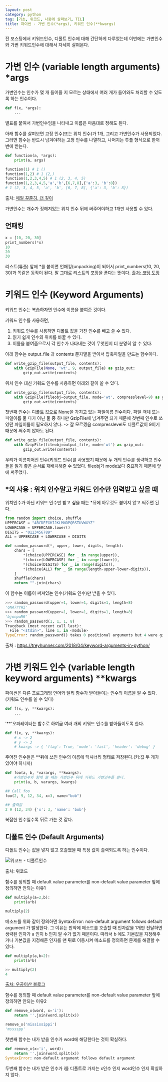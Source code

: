 ```yaml
---
layout: post
category: python
tag: [기초, 위코드, 나중에 살펴보기, TIL]
title: 파이썬 - 가변 인수(*args), 키워드 인수(**kwargs)
---
```


전 포스팅에서 키워드인수, 디폴트 인수에 대해 간단하게 다루었는데 이번에는 가변인수와 가변 키워드인수에 대해서 자세히 살펴본다.

# 가변 인수 (variable length arguments) *args

가변인수는 인수가 몇 개 들어올 지 모르는 상태에서 여러 개가 들어와도 처리할 수 있도록 하는 인수이다.  

```python
def f(x, *args):
    ...
```
별표를 붙여서 가변인수임을 나타내고 이름은 마음대로 정해도 된다.  

아래 함수를 살펴보면 고정 인수(또는 위치 인수)가 1개, 그리고 가변인수가 사용되었다.  
그러면 함수는 반드시 넘겨야하는 고정 인수를 나열하고, 나머지는 튜플 형식으로 한꺼번에 받는다.

```python
def function(a, *args): 
    print(a, args) 

function(1) # 1 () 
function(1,2) # 1 (2,) 
function(1,2,3,4,5) # 1 (2, 3, 4, 5) 
function(1,2,3,4,5,'a','b',[6,7,8],{'a':3, 'b':8}) 
# 1 (2, 3, 4, 5, 'a', 'b', [6, 7, 8], {'a': 3, 'b': 8})
```
출처: [매일 꾸준히, 더 깊이](https://engineer-mole.tistory.com/97)

가변인수는 개수가 정해져있는 위치 인수 뒤에 써주어야하고 1개만 사용할 수 있다.

## 언패킹

```python
x = [10, 20, 30]
print_numbers(*x)
10
20
30
```

리스트(튜플) 앞에 *를 붙이면 언패킹(unpacking)이 되어서 print_numbers(10, 20, 30)과 똑같은 동작이 된다. 말 그대로 리스트의 포장을 푼다는 뜻이다.
[출처: 코딩 도장](https://dojang.io/mod/page/view.php?id=2345)

# 키워드 인수 (Keyword Arguments)

키워드 인수는 복습하자면 인수에 이름을 붙여준 것이다.

키워드 인수를 사용하면,   
1. 키워드 인수를 사용하면 디폴트 값을 가진 인수를 빼고 쓸 수 있다.
2. 읽기 쉽게 인수의 위치를 바꿀 수 있다.
3. 이름을 붙여줌으로서 각 인수가 나타내는 것이 무엇인지 더 분명히 알 수 있다.  

아래 함수는 output_file 과 contents 문자열을 받아서 압축파일을 만드는 함수이다.

```python
def write_gzip_file(output_file, contents):
    with GzipFile(None, 'wt', 9, output_file) as gzip_out:
        gzip_out.write(contents)
```
위치 인수 대신 키워드 인수를 사용하면 아래와 같이 쓸 수 있다.

```python
def write_gzip_file(output_file, contents):
    with GzipFile(fileobj=output_file, mode='wt', compresslevel=9) as gzip_out:
        gzip_out.write(contents)
```

첫번째 인수는 디폴트 값으로 None을 가지고 있는 파일이름 인수이다. 파일 객체 또는 파일이름 둘 다가 아닌 둘 중 하나만 GzipFile에 넘겨주면 되기 때문에 첫번째 인수로 쓰였던 파일이름이 필요하지 않다. -> 잘 모르겠음
compresslevel도 디폴트값이 9이기 때문에 써주지 않아도 된다.

```python
def write_gzip_file(output_file, contents):
    with GzipFile(fileobj=output_file, mode='wt') as gzip_out:
        gzip_out.write(contents)
```
우리가 이름지어진 인수(키워드 인수)를 사용했기 때문에 두 개의 인수를 생략하고 인수들을 읽기 좋은 순서로 재배치해줄 수 있었다. fileobj가 mode보다 중요하기 때문에 앞에 써주었다.

## *의 사용 : 위치 인수말고 키워드 인수만 입력받고 싶을 때

위치인수가 아닌 키워드 인수만 받고 싶을 때는 *뒤에 아무것도 붙이지 않고 써주면 된다. 

```python
from random import choice, shuffle
UPPERCASE = "ABCDEFGHIJKLMNOPQRSTUVWXYZ"
LOWERCASE = UPPERCASE.lower()
DIGITS = "0123456789"
ALL = UPPERCASE + LOWERCASE + DIGITS

def random_password(*, upper, lower, digits, length):
    chars = [
        *(choice(UPPERCASE) for _ in range(upper)),
        *(choice(LOWERCASE) for _ in range(lower)),
        *(choice(DIGITS) for _ in range(digits)),
        *(choice(ALL) for _ in range(length-upper-lower-digits)),
    ]
    shuffle(chars)
    return "".join(chars)
```

이 함수는 이름이 써져있는 인수(키워드 인수)만 받을 수 있다. 
```python
>>> random_password(upper=1, lower=1, digits=1, length=8)
'oNA7rYWI'
>>> random_password(upper=1, lower=1, digits=1, length=8)
'bjonpuM6'
>>> random_password(1, 1, 1, 8)
Traceback (most recent call last):
  File "<stdin>", line 1, in <module>
TypeError: random_password() takes 0 positional arguments but 4 were given
```

출처 : https://treyhunner.com/2018/04/keyword-arguments-in-python/


# 가변 키워드 인수 (variable length keyword arguments) **kwargs

파이썬은 다른 프로그래밍 언어와 달리 함수가 받아들이는 인수의 이름을 알 수 있다. (키워드 인수를 쓸 수 있다)

```python
def f(x, y, **kwargs):
    ...
```
'**'오퍼레이터는 함수로 하여금 여러 개의 키워드 인수를 받아들이도록 한다. 

```python
def f(x, y, **kwargs):
    # x -> 2
    # y -> 3
    # kwargs -> { 'flag': True, 'mode': 'fast', 'header': 'debug' }
``` 
주어진 인수들은 **뒤에 쓰인 인수의 이름에 딕셔너리 형태로 저장된다.(키:값 두 개가 있어야 하니까) 

```python
def foo(a, b, *varargs, **kwargs):
    #가변인수와 함께 쓸 때는 가변인수 뒤에 키워드 가변인수를 쓴다.  
    print(a, b, varargs, kwargs)

## Call foo
foo(2, 9, 12, 34, x=3, name="bob")

## 출력값
2 9 (12, 34) {'x': 3, 'name': 'bob'}
```

복잡한 인수일수록 뒤로 가는 것 같다. 

## 디폴트 인수 (Default Arguments)
디폴트 인수는 값을 넣지 않고 호출했을 때 특정 값이 출력되도록 하는 인수이다.   

![위코드 - 디폴트인수](/public/img/wecode_default_param.jpeg)

출처: 위코드

함수를 정의할 때 default value parameter를 non-default value parameter 앞에 정의하면 안되는 이유1
```python
def multiply(a=2,b):
    print(a*b)

multiply(2)
```
메소드를 위와 같이 정의하면 SyntaxError: non-default argument follows default argument 가 발생한다. 그 이유는 만약에 메소드를 호출할 때 인자값을 1개만 전달하면 생략된 인자가 a 인지 b 인지 알 수가 없기 때문이다. 따라서 b 에도 기본값을 지정해주거나 기본값을 지정해준 인자를 맨 뒤로 이동시켜 메소드를 정의하면 문제를 해결할 수 있다.

```python
def multiply(a,b=2):
    print(a*b)

>> multiply(2)
4
```
[출처: 우공이산 블로그](https://hyun0k.tistory.com/entry/TIL-10-Function-Parameters)

함수를 정의할 때 default value parameter를 non-default value parameter 앞에 정의하면 안되는 이유2
```python
def remove_x(word, x='i'):
	return ''.join(word.split(x))

remove_x('mississippi')
'msssspp'
```
첫번째 함수는 내가 받을 인수가 word에 해당한다는 것이 확실하다.
```python
def remove_x(x='i', word):
	return ''.join(word.split(x))
SyntaxError: non-default argument follows default argument
``` 
두번째 함수는 내가 받은 인수가 i를 디폴트로 가지는 x인수 인지 word인수 인지 확실하지 않다.